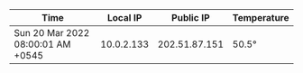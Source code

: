| Time     | Local IP | Public IP | Temperature |
| ----------- | ----------- | ----------- | ----------- |
| Sun 20 Mar 2022 08:00:01 AM +0545      | 10.0.2.133     | 202.51.87.151  | 50.5° |

